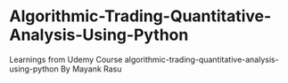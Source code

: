 # Algorithmic-Trading-Quantitative-Analysis-Using-Python
Learnings from Udemy Course algorithmic-trading-quantitative-analysis-using-python By Mayank Rasu
